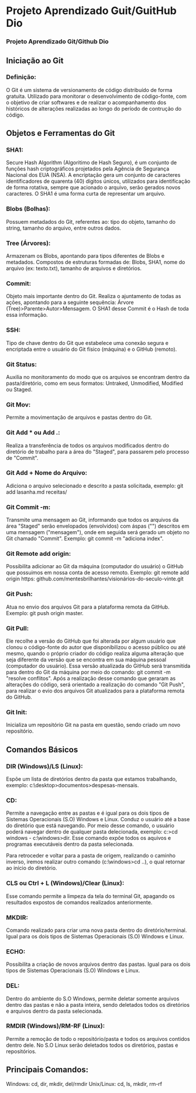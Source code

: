 # Projeto Aprendizado Guit/GuitHub Dio
### Projeto Aprendizado Git/Github Dio

## Iniciação ao Git

### Definição:

O Git é um sistema de versionamento de código distribuído de forma gratuita. Utilizado para monitorar o desenvolvimento de código-fonte, com o objetivo de criar softwares e de realizar o acompanhamento dos históricos de alterações realizadas ao longo do período de contrução do código.

## Objetos e Ferramentas do Git

### SHA1:

Secure Hash Algorithm (Algoritimo de Hash Seguro), é um conjunto de funções hash criptográficos projetados pela Agência de Segurança Nacional dos EUA (NSA). A encriptação gera um conjunto de caracteres identificadores de quarenta (40) dígitos únicos, utilizados para identificação de forma rotativa, sempre que acionado o arquivo, serão gerados novos caracteres. O SHA1 é uma forma curta de representar um arquivo.

### Blobs (Bolhas):

Possuem metadados do Git, referentes ao: tipo do objeto, tamanho do string, tamanho do arquivo, entre outros dados.

### Tree (Árvores):

Armazenam os Blobs, apontando para tipos diferentes de Blobs e metadados. Compostos de estruturas formadas de: Blobs, SHA1, nome do arquivo (ex: texto.txt), tamanho de arquivos e diretórios.

### Commit:

Objeto mais importante dentro do Git. Realiza o ajuntamento de todas as ações, apontando para a seguinte sequência: Árvore (Tree)>Parente>Autor>Mensagem.
O SHA1 desse Commit é o Hash de toda essa informação.

### SSH: 

Tipo de chave dentro do Git que estabelece uma conexão segura e encriptada entre o usuário do Git físico (máquina) e o GitHub (remoto).

### Git Status:

Auxilia no monitoramento do modo que os arquivos se encontram dentro da pasta/diretório, como em seus formatos: Untraked, Unmodified, Modified ou Staged.

### Git Mov:

Permite a movimentação de arquivos e pastas dentro do Git.

### Git Add * ou Add .:

Realiza a transferência de todos os arquivos modificados dentro do diretório de trabalho para a área do "Staged", para passarem pelo processo de "Commit".

### Git Add + Nome do Arquivo:

Adiciona o arquivo selecionado e descrito a pasta solicitada, exemplo: git add lasanha.md receitas/

### Git Commit -m:

Transmite uma mensagem ao Git, informando que todos os arquivos da área "Staged" serão envelopados (envolvidos) com áspas ("") descritos em uma mensagem ("mensagem"), onde em seguida será gerado um objeto no Git chamado "Commit".
Exemplo: git commit -m "adiciona index".

### Git Remote add origin:

Possibilita adicionar ao Git da máquina (computador do usuário) o GitHub que possuimos em nossa conta de acesso remoto. 
Exemplo: git remote add origin https: github.com/mentesbrilhantes/visionários-do-seculo-vinte.git

### Git Push:

Atua no envio dos arquivos Git para a plataforma remota da GitHub.
Exemplo: git push origin master.

### Git Pull:

Ele recolhe a versão do GitHub que foi alterada por algum usuário que clonou o código-fonte do autor que disponibilizou o acesso público ou até mesmo, quando o próprio criador do código realiza alguma alteração que seja diferente da versão que se encontra em sua máquina pessoal (computador do usuário). Essa versão atualizada do GitHub será transmitida para dentro do Git da máquina por meio do comando: git commit -m "resolve conflitos". Após a realização desse comando que geraram as alterações do código, será orientado a realização do comando "Git Push", para realizar o evio dos arquivos Git atualizados para a plataforma remota do GitHub.

### Git Init:

Inicializa um repositório Git na pasta em questão, sendo criado um novo repositório.

## Comandos Básicos

### DIR (Windows)/LS (Linux):
Espõe um lista de diretórios dentro da pasta que estamos trabalhando, exemplo: c:\desktop>documentos>despesas-mensais.

### CD: 
Permite a navegação entre as pastas e é igual para os dois tipos de Sistemas Operacionais (S.O) Windows e Linux. Conduz o usuário até a base do diretório que está navegando. Por meio desse comando, o usuário poderá navegar dentro de qualquer pasta delecionada, exemplo: c:\>cd windows - c:\windows>dir. Esse comando expõe todos os aquivos e programas executáveis dentro da pasta selecionada.

Para retroceder e voltar para a pasta de origem, realizando o caminho inverso, iremos realizar outro comando (c:\windows>cd ..), o qual retornar ao início do diretório.

### CLS ou Ctrl + L (Windows)/Clear (Linux): 
Esse comando permite a limpeza da tela do terminal Git, apagando os resultados expostos de comandos realizados anteriormente.

### MKDIR: 
Comando realizado para criar uma nova pasta dentro do diretório/terminal. Igual para os dois tipos de Sistemas Operacionais (S.O) Windows e Linux.

### ECHO: 
Possibilita a criação de novos arquivos dentro das pastas. Igual para os dois tipos de Sistemas Operacionais (S.O) Windows e Linux.

### DEL: 
Dentro do ambiente do S.O Windows, permite deletar somente arquivos dentro das pastas e não a pasta inteira, sendo deletados todos os diretórios e arquivos dentro da pasta selecionada.

### RMDIR (Windows)/RM-RF (Linux): 
Permite a remoção de todo o repositório/pasta e todos os arquivos contidos dentro dele. No S.O Linux serão deletados todos os diretórios, pastas e repositórios.

## Principais Comandos:
Windows: cd, dir, mkdir, del/rmdir
Unix/Linux: cd, ls, mkdir, rm-rf

